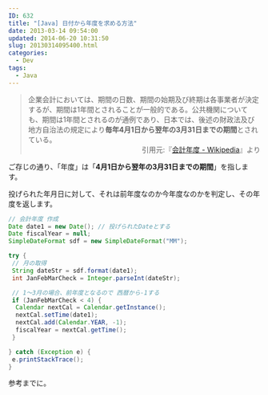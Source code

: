```yaml
---
ID: 632
title: "[Java] 日付から年度を求める方法"
date: 2013-03-14 09:54:00
updated: 2014-06-20 10:31:50
slug: 20130314095400.html
categories:
  - Dev
tags:
  - Java
---
```


<blockquote>企業会計においては、期間の日数、期間の始期及び終期は各事業者が決定するが、期間は1年間とされることが一般的である。公共機関についても、期間は1年間とされるのが通例であり、日本では、後述の財政法及び地方自治法の規定により<b>毎年4月1日から翌年の3月31日までの期間</b>とされている。<div align="right">引用元:『<a href="http://goo.gl/Kd6he" target="_blank">会計年度 - Wikipedia</a>』より</div></blockquote>
ご存じの通り、「年度」は「<b>4月1日から翌年の3月31日までの期間</b>」を指します。

投げられた年月日に対して、それは前年度なのか今年度なのかを判定し、その年度を返します。

<!--more-->

```java
// 会計年度 作成
Date date1 = new Date(); // 投げられたDateとする
Date fiscalYear = null;
SimpleDateFormat sdf = new SimpleDateFormat("MM");

try {
 // 月の取得
 String dateStr = sdf.format(date1);
 int JanFebMarCheck = Integer.parseInt(dateStr);

 // 1～3月の場合、前年度となるので 西暦から-1する
 if (JanFebMarCheck < 4) {
  Calendar nextCal = Calendar.getInstance();
  nextCal.setTime(date1);
  nextCal.add(Calendar.YEAR, -1);
  fiscalYear = nextCal.getTime();
 }

} catch (Exception e) {
 e.printStackTrace();
}
```

参考までに。
